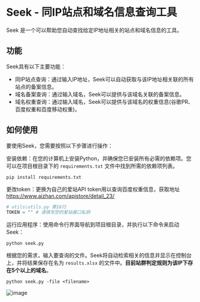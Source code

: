 # Seek - 同IP站点和域名信息查询工具

Seek 是一个可以帮助您自动查找给定IP地址相关的站点和域名信息的工具。

## 功能

Seek具有以下主要功能：

- 同IP站点查询：通过输入IP地址，Seek可以自动获取与该IP地址相关联的所有站点的备案信息。
- 域名备案查询：通过输入域名，Seek可以提供与该域名关联的备案信息。
- 域名权重查询：通过输入域名，Seek可以提供与该域名的权重信息(谷歌PR、百度权重和百度移动权重)。

## 如何使用

要使用Seek，您需要按照以下步骤进行操作：

安装依赖：在您的计算机上安装Python，并确保您已安装所有必需的依赖项。您可以在项目根目录下的 `requirements.txt` 文件中找到所需的依赖项列表。

```
pip install requirements.txt
```

更改token：更换为自己的爱站API token用以查询百度权重信息，获取地址 https://www.aizhan.com/apistore/detail_23/

```python
# utils\utils.py 第16行
TOKEN = "" # 请填写您的爱站接口私钥
```

运行应用程序：使用命令行界面导航到项目根目录，并执行以下命令来启动Seek：

```
python seek.py
```

根据您的需求，输入要查询的文件。Seek将自动检索相关的信息并显示在控制台上，并将结果保存在名为 `results.xlsx` 的文件中。**目前站群判定规则为该IP下存在5个以上的域名**。

```
python seek.py -file <filename>
```

![image](https://github.com/5ime/seek/assets/31686695/60bbe4ce-a59a-4fc0-af98-1e15316cadc7)
